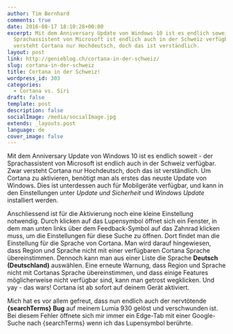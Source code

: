 ```yaml
---
author: Tim Bernhard
comments: true
date: 2016-08-17 18:10:28+00:00
excerpt: Mit dem Anniversary Update von Windows 10 ist es endlich soweit - der
  Sprachassistent von Microsoft ist endlich auch in der Schweiz verfügbar. Zwar
  versteht Cortana nur Hochdeutsch, doch das ist verständlich.
layout: post
link: http://genieblog.ch/cortana-in-der-schweiz/
slug: cortana-in-der-schweiz
title: Cortana in der Schweiz!
wordpress_id: 303
categories:
  - Cortana vs. Siri
draft: false
template: post
description: false
socialImage: /media/socialImage.jpg
extends: _layouts.post
language: de
cover_image: false
---
```


Mit dem Anniversary Update von Windows 10 ist es endlich soweit - der Sprachassistent von Microsoft ist endlich auch in der Schweiz verfügbar. Zwar versteht Cortana nur Hochdeutsch, doch das ist verständlich. Um Cortana zu aktivieren, benötigt man als erstes das neuste Update von Windows. Dies ist unterdessen auch für Mobilgeräte verfügbar, und kann in den Einstellungen unter _Update und Sicherheit_ und _Windows Update_ installiert werden. 

Anschliessend ist für die Aktivierung noch eine kleine Einstellung notwendig. Durch klicken auf das Lupensymbol öffnet sich ein Fenster, in dem man unten links über dem Feedback-Symbol auf das Zahnrad klicken muss, um die Einstellungen für diese Suche zu öffnen. Dort findet man die Einstellung für die Sprache von Cortana. Man wird darauf hingewiesen, dass Region und Sprache nicht mit einer verfügbaren Cortana Sprache übereinstimmen. Dennoch kann man aus einer Liste die Sprache **Deutsch (Deutschland)** auswählen. Eine erneute Warnung, dass Region und Sprache nicht mit Cortanas Sprache übereinstimmen, und dass einige Features möglicherweise nicht verfügbar sind, kann man getrost wegklicken. Und yay - das wars! Cortana ist ab sofort auf deinem Gerät aktiviert.

Mich hat es vor allem gefreut, dass nun endlich auch der nervtötende **{searchTerms} Bug** auf meinem Lumia 930 gelöst und verschwunden ist. Bei diesem Fehler öffnete sich mir immer ein Edge-Tab mit einer Google-Suche nach {searchTerms} wenn ich das Lupensymbol berührte.
